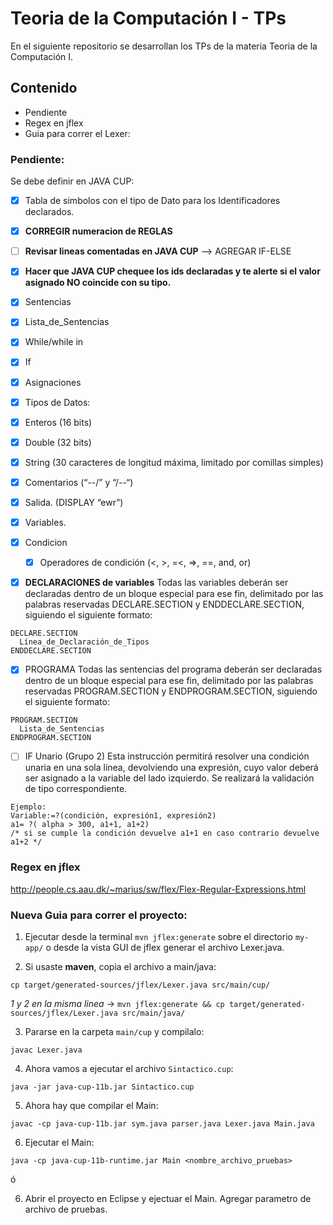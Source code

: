# Teoria de la Computación I - TPs

En el siguiente repositorio se desarrollan los TPs de la materia Teoria de la Computación I.

## Contenido

- Pendiente
- Regex en jflex
- Guia para correr el Lexer:

### Pendiente:

Se debe definir en JAVA CUP:

- [X] Tabla de simbolos con el tipo de Dato para los Identificadores declarados.
- [X] **CORREGIR numeracion de REGLAS**
- [ ] **Revisar lineas comentadas en JAVA CUP** --> AGREGAR IF-ELSE
- [X] **Hacer que JAVA CUP chequee los ids declaradas y te alerte si el valor asignado NO coincide con su tipo.**
- [X] Sentencias
- [X] Lista_de_Sentencias

- [X] While/while in
- [X] If
- [X] Asignaciones
- [X]  Tipos de Datos:
  - [X] Enteros (16 bits)
  - [X] Double (32 bits)
  - [X] String (30 caracteres de longitud máxima, limitado por comillas simples)
- [X] Comentarios (“--/” y “/--“)
- [X] Salida. (DISPLAY “ewr”)
- [X] Variables.
- [X] Condicion
  - [X] Operadores de condición (<, >, =<, =>, ==, and, or)
- [X] **DECLARACIONES de variables**
Todas las variables deberán ser declaradas dentro de un bloque especial para ese fin, delimitado por las palabras reservadas DECLARE.SECTION y ENDDECLARE.SECTION, siguiendo el siguiente formato:
```
DECLARE.SECTION
  Línea_de_Declaración_de_Tipos
ENDDECLARE.SECTION
```
- [X] PROGRAMA
Todas las sentencias del programa deberán ser declaradas dentro de un bloque especial para ese fin, delimitado por las palabras reservadas PROGRAM.SECTION y ENDPROGRAM.SECTION, siguiendo el siguiente formato:
```
PROGRAM.SECTION
  Lista_de_Sentencias
ENDPROGRAM.SECTION
```

- [ ] IF Unario (Grupo 2)
Esta instrucción permitirá resolver una condición unaria en una sola línea, devolviendo una expresión, cuyo valor deberá ser asignado a la variable del lado izquierdo. Se realizará la validación de tipo correspondiente.
```
Ejemplo:
Variable:=?(condición, expresión1, expresión2)
a1= ?( alpha > 300, a1+1, a1+2)
/* si se cumple la condición devuelve a1+1 en caso contrario devuelve a1+2 */
```

### Regex en jflex

http://people.cs.aau.dk/~marius/sw/flex/Flex-Regular-Expressions.html

### Nueva Guia para correr el proyecto:

1. Ejecutar desde la terminal `mvn jflex:generate` sobre el directorio `my-app/` o desde la vista GUI de jflex generar el archivo Lexer.java.

2. Si usaste **maven**, copia el archivo a main/java:

`cp target/generated-sources/jflex/Lexer.java src/main/cup/`

*1 y 2 en la misma linea* -> `mvn jflex:generate && cp target/generated-sources/jflex/Lexer.java src/main/java/`

3. Pararse en la carpeta `main/cup` y compilalo:
```
javac Lexer.java
```

4. Ahora vamos a ejecutar el archivo `Sintactico.cup`:
```
java -jar java-cup-11b.jar Sintactico.cup
```

5. Ahora hay que compilar el Main:
```
javac -cp java-cup-11b.jar sym.java parser.java Lexer.java Main.java
```

6. Ejecutar el Main:
```
java -cp java-cup-11b-runtime.jar Main <nombre_archivo_pruebas>
```

ó

6. Abrir el proyecto en Eclipse y ejectuar el Main. Agregar parametro de archivo de pruebas.
